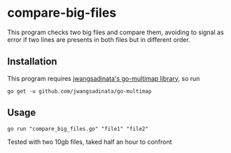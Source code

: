 # compare-big-files
This program checks two big files and compare them, avoiding to signal as error if two lines are presents in both files but in different order. 

## Installation
This program requires [jwangsadinata's go-multimap library](https://github.com/jwangsadinata/go-multimap), so run

```
go get -u github.com/jwangsadinata/go-multimap
```

## Usage

```
go run "compare_big_files.go" "file1" "file2"
```

Tested with two 10gb files, taked half an hour to confront
